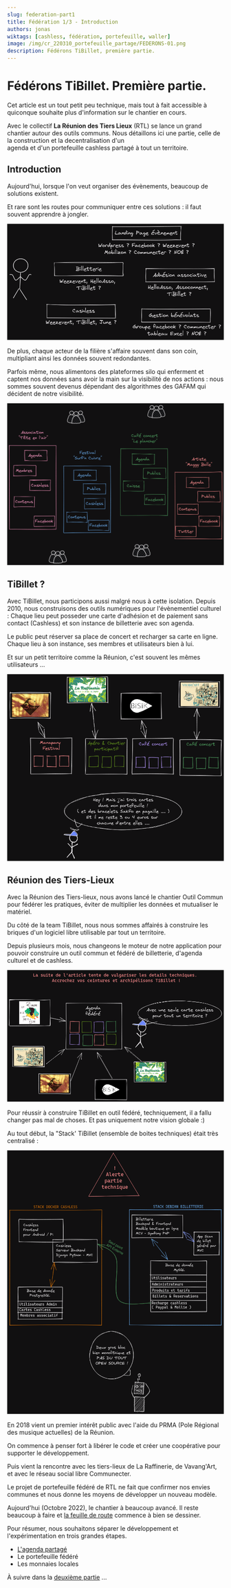 ```yaml
---
slug: federation-part1
title: Fédération 1/3 - Introduction
authors: jonas
wiktags: [cashless, fédération, portefeuille, waller]
image: /img/cr_220310_portefeuille_partage/FEDERONS-01.png
description: Fédérons TiBillet, première partie.
---
```


# Fédérons TiBillet. Première partie.

Cet article est un tout petit peu technique, mais tout à fait accessible à quiconque souhaite
plus d'information sur le chantier en cours.

Avec le collectif **La Réunion des Tiers Lieux** (RTL) se lance un grand chantier autour des outils
communs. Nous détaillons ici une partie, celle de la construction et la decentralisation d'un  
agenda et d'un portefeuille cashless partagé à tout un territoire.

## Introduction

Aujourd'hui, lorsque l'on veut organiser
des évènements, beaucoup de solutions existent.

Et rare sont les routes pour
communiquer entre ces solutions : il faut
souvent apprendre à jongler.

![/img/federons/01-jongler.png](/img/federons/01-jongler.png)

De plus, chaque acteur de la filière
s'affaire souvent dans son coin, multipliant ainsi
les données souvent redondantes.

Parfois même, nous alimentons des plateformes
silo qui enferment et captent nos données sans
avoir la main sur la visibilité de nos actions :
nous sommes souvent devenus dépendant des algorithmes
des GAFAM qui décident de notre visibilité.

![/img/federons/02-silo.png](/img/federons/02-silo.png)

## TiBillet ?

Avec TiBillet, nous participons aussi malgré nous à cette isolation.
Depuis 2010, nous construisons des outils numériques pour l'évènementiel culturel :
Chaque lieu peut posseder une carte d'adhésion et de paiement sans contact (Cashless) et son instance de billetterie
avec son agenda.

Le public peut réserver sa place de concert et recharger sa carte en ligne.
Chaque lieu à son instance, ses membres et utilisateurs bien à lui.

Et sur un petit territoire comme la Réunion, c'est souvent les mêmes
utilisateurs ...

![/img/federons/03-multiples.png](/img/federons/03-multiples.png)

## Réunion des Tiers-Lieux

Avec la Réunion des Tiers-lieux, nous avons lancé
le chantier Outil Commun pour fédérer les pratiques,
éviter de multiplier les données et mutualiser le matériel.

Du côté de la team TiBillet, nous nous sommes affairés à construire
les briques d'un logiciel libre utilisable par tout un territoire.

Depuis plusieurs mois, nous changeons le moteur de notre application pour pouvoir construire un outil commun
et fédéré de billetterie, d'agenda culturel et de cashless.

![/img/federons/04-start_fede.png](/img/federons/04-start_fede.png)

Pour réussir à construire TiBillet en outil fédéré,
techniquement, il a fallu changer pas mal de choses.
Et pas uniquement notre vision globale :)

Au tout début, la "Stack' TiBillet (ensemble de boites techniques)
était très centralisé :

![/img/federons/05-stackblock.png](/img/federons/05-stackblock.png)

En 2018 vient un premier intérêt
public avec l'aide du PRMA
(Pole Régional des musique actuelles)
de la Réunion.

On commence à penser fort à
libérer le code et créer une
coopérative pour supporter
le développement.

Puis vient la rencontre avec les
tiers-lieux de La Raffinerie, de Vavang'Art,
et avec le réseau social libre Communecter.

Le projet de portefeuille fédéré
de RTL ne fait que confirmer
nos envies communes et nous donne les moyens
de développer un nouveau modèle.

Aujourd'hui (Octobre 2022), le chantier à beaucoup avancé.
Il reste beaucoup à faire et [la feuille de route](https://nuage.tierslieux.re/s/sMPScgSPNgwRrWD)
commence à bien se dessiner.

Pour résumer, nous souhaitons séparer le développement
et l'expérimentation en trois grandes étapes.

- [L'agenda partagé](/blog/federation-part2)
- Le portefeuille fédéré
- Les monnaies locales


À suivre dans la [deuxième partie](/blog/federation-part2) ...